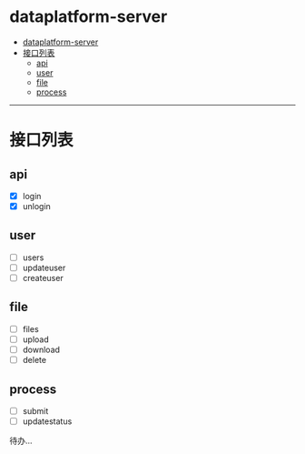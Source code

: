 # dataplatform-server

- [dataplatform-server](#dataplatform-server)
- [接口列表](#接口列表)
  - [api](#api)
  - [user](#user)
  - [file](#file)
  - [process](#process)
---
#  接口列表
## api
- [x]  login
- [x]  unlogin

## user
- [ ]  users
- [ ]  updateuser
- [ ]  createuser

## file
- [ ]  files
- [ ]  upload
- [ ]  download
- [ ]  delete

## process
- [ ]  submit
- [ ]  updatestatus
  
待办...
